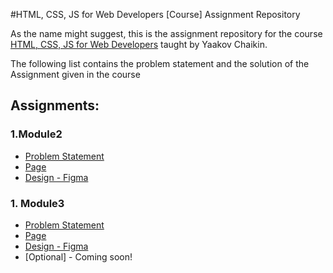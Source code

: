 #HTML, CSS, JS for Web Developers [Course] Assignment Repository

As the name might suggest, this is the assignment repository for the course [HTML, CSS, JS for Web Developers](https://www.coursera.org/learn/html-css-javascript-for-web-developers) taught by Yaakov Chaikin.

The following list contains the problem statement and the solution of the Assignment given in the course

## Assignments:
  ### 1.Module2
   - [Problem Statement](https://github.com/jhu-ep-coursera/fullstack-course4/blob/master/assignments/assignment2/Assignment-2.md)
   - [Page](https://frootyegg.github.io/Coursera-HTML-CSS-JS/module2Soln/)
   - [Design - Figma](https://www.figma.com/file/Q7bg9f63fzKHQHbo7QpLti/Coursera-HTML-CSS-JS-COURSE?node-id=0%3A1)
  
  ### 1. Module3
   - [Problem Statement](https://github.com/jhu-ep-coursera/fullstack-course4/blob/master/assignments/assignment3/Assignment-3.md)
   - [Page](https://frootyegg.github.io/Coursera-HTML-CSS-JS/module3Soln/)
   - [Design - Figma](https://www.figma.com/file/Q7bg9f63fzKHQHbo7QpLti/Coursera--HTML-CSS-JS-COURSE?node-id=47%3A2)
   - [Optional] - Coming soon!
   
   
